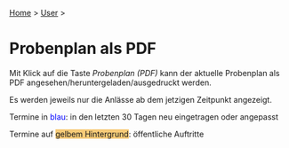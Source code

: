 [Home](/) > [User](/user) >

# Probenplan als PDF

Mit Klick auf die Taste *Probenplan (PDF)* kann der aktuelle Probenplan als PDF angesehen/heruntergeladen/ausgedruckt werden.

Es werden jeweils nur die Anlässe ab dem jetzigen Zeitpunkt angezeigt.

Termine in <span style="color: blue">blau</span>: in den letzten 30 Tagen neu eingetragen oder angepasst

Termine auf <span style="background-color: #f7ca77">gelbem Hintergrund</span>: öffentliche Auftritte